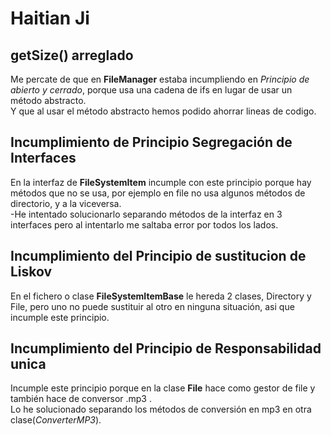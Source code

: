 Haitian Ji
===========

getSize() arreglado
---------------------
Me percate de que en **FileManager** estaba incumpliendo en *Principio de abierto y cerrado*, porque usa una cadena de ifs en lugar de usar un método abstracto.  
Y que al usar el método abstracto hemos podido ahorrar lineas de codigo.

Incumplimiento de **Principio Segregación de Interfaces**
-----------------------------------------------------------

En la interfaz de **FileSystemItem** incumple con este principio porque hay métodos que no se usa, por ejemplo en file no usa algunos métodos de directorio, y a la viceversa.  
-He intentado solucionarlo separando métodos de la interfaz en 3 interfaces pero al intentarlo me saltaba error por todos los lados.

Incumplimiento del **Principio de sustitucion de Liskov**
-----------------------------------------------------------

En el fichero o clase **FileSystemItemBase** le hereda 2 clases, Directory y File, pero uno no puede sustituir al otro en ninguna situación, asi que incumple este principio.  


Incumplimiento del **Principio de Responsabilidad unica**
-----------------------------------------------------------

Incumple este principio porque en la clase **File** hace como gestor de file y también hace de conversor .mp3 .  
Lo he solucionado separando los métodos de conversión en mp3 en otra clase(*ConverterMP3*).